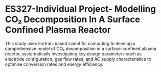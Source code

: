 # ES327-Individual Project- Modelling CO₂ Decomposition In A Surface Confined Plasma Reactor
This study uses Fortran-based scientific computing to develop a comprehensive model of CO₂ decomposition in a surface-confined plasma reactor, systematically investigating key design parameters such as electrode configuration, gas flow rates, and AC supply characteristics to optimise conversion rates and energy efficiency.
